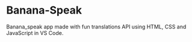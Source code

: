 # Banana-Speak
Banana_speak app made with fun translations API using HTML, CSS and JavaScript in VS Code.

